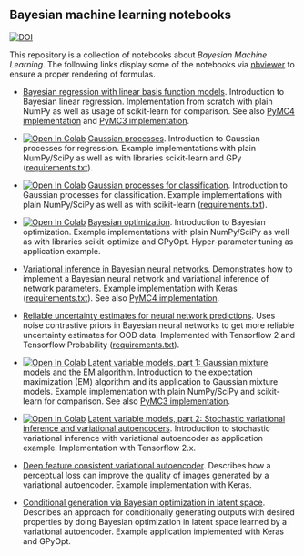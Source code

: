## Bayesian machine learning notebooks

[![DOI](https://zenodo.org/badge/DOI/10.5281/zenodo.4050922.svg)](https://doi.org/10.5281/zenodo.4050922)

This repository is a collection of notebooks about *Bayesian Machine Learning*. The following links display 
some of the notebooks via [nbviewer](https://nbviewer.jupyter.org/) to ensure a proper rendering of formulas.

- [Bayesian regression with linear basis function models](https://nbviewer.jupyter.org/github/krasserm/bayesian-machine-learning/blob/dev/bayesian-linear-regression/bayesian_linear_regression.ipynb). 
  Introduction to Bayesian linear regression. Implementation from scratch with plain NumPy as well as usage of scikit-learn 
  for comparison. See also 
  [PyMC4 implementation](https://nbviewer.jupyter.org/github/krasserm/bayesian-machine-learning/blob/dev/bayesian-linear-regression/bayesian_linear_regression_pymc4.ipynb) and 
  [PyMC3 implementation](https://nbviewer.jupyter.org/github/krasserm/bayesian-machine-learning/blob/dev/bayesian-linear-regression/bayesian_linear_regression_pymc3.ipynb).

- [![Open In Colab](https://colab.research.google.com/assets/colab-badge.svg)](https://colab.research.google.com/github/krasserm/bayesian-machine-learning/blob/dev/gaussian-processes/gaussian_processes.ipynb)
  [Gaussian processes](https://nbviewer.jupyter.org/github/krasserm/bayesian-machine-learning/blob/dev/gaussian-processes/gaussian_processes.ipynb). 
  Introduction to Gaussian processes for regression. Example implementations with plain NumPy/SciPy as well as with libraries 
  scikit-learn and GPy ([requirements.txt](gaussian-processes/requirements.txt)). 

- [![Open In Colab](https://colab.research.google.com/assets/colab-badge.svg)](https://colab.research.google.com/github/krasserm/bayesian-machine-learning/blob/dev/gaussian-processes/gaussian_processes_classification.ipynb)
  [Gaussian processes for classification](https://nbviewer.jupyter.org/github/krasserm/bayesian-machine-learning/blob/dev/gaussian-processes/gaussian_processes_classification.ipynb). 
  Introduction to Gaussian processes for classification. Example implementations with plain NumPy/SciPy as well as with 
  scikit-learn ([requirements.txt](gaussian-processes/requirements.txt)). 

- [![Open In Colab](https://colab.research.google.com/assets/colab-badge.svg)](https://colab.research.google.com/github/krasserm/bayesian-machine-learning/blob/dev/bayesian-optimization/bayesian_optimization.ipynb)
  [Bayesian optimization](https://nbviewer.jupyter.org/github/krasserm/bayesian-machine-learning/blob/dev/bayesian-optimization/bayesian_optimization.ipynb). 
  Introduction to Bayesian optimization. Example implementations with plain NumPy/SciPy as well as with libraries 
  scikit-optimize and GPyOpt. Hyper-parameter tuning as application example.  

- [Variational inference in Bayesian neural networks](https://nbviewer.jupyter.org/github/krasserm/bayesian-machine-learning/blob/dev/bayesian-neural-networks/bayesian_neural_networks.ipynb). 
  Demonstrates how to implement a Bayesian neural network and variational inference of network parameters. Example implementation 
  with Keras ([requirements.txt](bayesian-neural-networks/requirements.txt)). See also 
  [PyMC4 implementation](https://nbviewer.jupyter.org/github/krasserm/bayesian-machine-learning/blob/dev/bayesian-neural-networks/bayesian_neural_networks_pymc4.ipynb).

- [Reliable uncertainty estimates for neural network predictions](https://nbviewer.jupyter.org/github/krasserm/bayesian-machine-learning/blob/dev/noise-contrastive-priors/ncp.ipynb). 
  Uses noise contrastive priors in Bayesian neural networks to get more reliable uncertainty estimates for OOD data.
  Implemented with Tensorflow 2 and Tensorflow Probability ([requirements.txt](noise-contrastive-priors/requirements.txt)).

- [![Open In Colab](https://colab.research.google.com/assets/colab-badge.svg)](https://colab.research.google.com/github/krasserm/bayesian-machine-learning/blob/dev/latent-variable-models/latent_variable_models_part_1.ipynb)
  [Latent variable models, part 1: Gaussian mixture models and the EM algorithm](https://nbviewer.jupyter.org/github/krasserm/bayesian-machine-learning/blob/dev/latent-variable-models/latent_variable_models_part_1.ipynb).
  Introduction to the expectation maximization (EM) algorithm and its application to Gaussian mixture models. Example
  implementation with plain NumPy/SciPy and scikit-learn for comparison. See also 
  [PyMC3 implementation](https://nbviewer.jupyter.org/github/krasserm/bayesian-machine-learning/blob/dev/latent-variable-models/latent_variable_models_part_1_pymc3.ipynb).

- [![Open In Colab](https://colab.research.google.com/assets/colab-badge.svg)](https://colab.research.google.com/github/krasserm/bayesian-machine-learning/blob/dev/latent-variable-models/latent_variable_models_part_2.ipynb)
  [Latent variable models, part 2: Stochastic variational inference and variational autoencoders](https://nbviewer.jupyter.org/github/krasserm/bayesian-machine-learning/blob/dev/latent-variable-models/latent_variable_models_part_2.ipynb). 
  Introduction to stochastic variational inference with variational autoencoder as application example. Implementation 
  with Tensorflow 2.x.

- [Deep feature consistent variational autoencoder](https://nbviewer.jupyter.org/github/krasserm/bayesian-machine-learning/blob/dev/autoencoder-applications/variational_autoencoder_dfc.ipynb). 
  Describes how a perceptual loss can improve the quality of images generated by a variational autoencoder. Example 
  implementation with Keras.  

- [Conditional generation via Bayesian optimization in latent space](https://nbviewer.jupyter.org/github/krasserm/bayesian-machine-learning/blob/dev/autoencoder-applications/variational_autoencoder_opt.ipynb). 
  Describes an approach for conditionally generating outputs with desired properties by doing Bayesian optimization in 
  latent space learned by a variational autoencoder. Example application implemented with Keras and GPyOpt.
